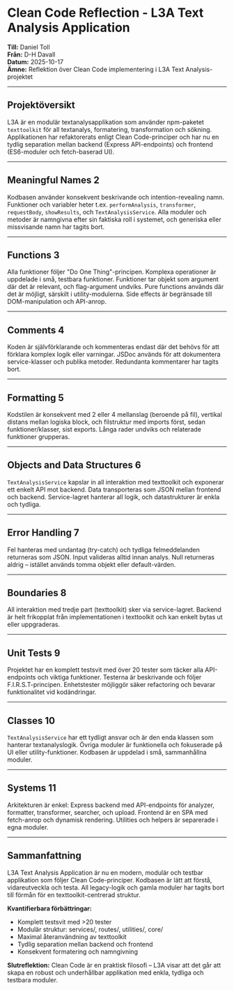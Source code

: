 # Clean Code Reflection - L3A Text Analysis Application

**Till:** Daniel Toll  
**Från:** D-H Davall  
**Datum:** 2025-10-17  
**Ämne:** Reflektion över Clean Code implementering i L3A Text Analysis-projektet

---

## Projektöversikt

L3A är en modulär textanalysapplikation som använder npm-paketet `texttoolkit` för all textanalys, formatering, transformation och sökning. Applikationen har refaktorerats enligt Clean Code-principer och har nu en tydlig separation mellan backend (Express API-endpoints) och frontend (ES6-moduler och fetch-baserad UI).

---

## Meaningful Names 2

Kodbasen använder konsekvent beskrivande och intention-revealing namn. Funktioner och variabler heter t.ex. `performAnalysis`, `transformer`, `requestBody`, `showResults`, och `TextAnalysisService`. Alla moduler och metoder är namngivna efter sin faktiska roll i systemet, och generiska eller missvisande namn har tagits bort.

---

## Functions 3

Alla funktioner följer "Do One Thing"-principen. Komplexa operationer är uppdelade i små, testbara funktioner. Funktioner tar objekt som argument där det är relevant, och flag-argument undviks. Pure functions används där det är möjligt, särskilt i utility-modulerna. Side effects är begränsade till DOM-manipulation och API-anrop.

---

## Comments 4

Koden är självförklarande och kommenteras endast där det behövs för att förklara komplex logik eller varningar. JSDoc används för att dokumentera service-klasser och publika metoder. Redundanta kommentarer har tagits bort.

---

## Formatting 5

Kodstilen är konsekvent med 2 eller 4 mellanslag (beroende på fil), vertikal distans mellan logiska block, och filstruktur med imports först, sedan funktioner/klasser, sist exports. Långa rader undviks och relaterade funktioner grupperas.

---

## Objects and Data Structures 6

`TextAnalysisService` kapslar in all interaktion med texttoolkit och exponerar ett enkelt API mot backend. Data transporteras som JSON mellan frontend och backend. Service-lagret hanterar all logik, och datastrukturer är enkla och tydliga.

---

## Error Handling 7

Fel hanteras med undantag (try-catch) och tydliga felmeddelanden returneras som JSON. Input valideras alltid innan analys. Null returneras aldrig – istället används tomma objekt eller default-värden.

---

## Boundaries 8

All interaktion med tredje part (texttoolkit) sker via service-lagret. Backend är helt frikopplat från implementationen i texttoolkit och kan enkelt bytas ut eller uppgraderas.

---

## Unit Tests 9

Projektet har en komplett testsvit med över 20 tester som täcker alla API-endpoints och viktiga funktioner. Testerna är beskrivande och följer F.I.R.S.T-principen. Enhetstester möjliggör säker refactoring och bevarar funktionalitet vid kodändringar.

---

## Classes 10

`TextAnalysisService` har ett tydligt ansvar och är den enda klassen som hanterar textanalyslogik. Övriga moduler är funktionella och fokuserade på UI eller utility-funktioner. Kodbasen är uppdelad i små, sammanhållna moduler.

---

## Systems 11

Arkitekturen är enkel: Express backend med API-endpoints för analyzer, formatter, transformer, searcher, och upload. Frontend är en SPA med fetch-anrop och dynamisk rendering. Utilities och helpers är separerade i egna moduler.

---

## Sammanfattning

L3A Text Analysis Application är nu en modern, modulär och testbar applikation som följer Clean Code-principer. Kodbasen är lätt att förstå, vidareutveckla och testa. All legacy-logik och gamla moduler har tagits bort till förmån för en texttoolkit-centrerad struktur.

**Kvantifierbara förbättringar:**

- Komplett testsvit med >20 tester
- Modulär struktur: services/, routes/, utilities/, core/
- Maximal återanvändning av texttoolkit
- Tydlig separation mellan backend och frontend
- Konsekvent formatering och namngivning

**Slutreflektion:** Clean Code är en praktisk filosofi – L3A visar att det går att skapa en robust och underhållbar applikation med enkla, tydliga och testbara moduler.
